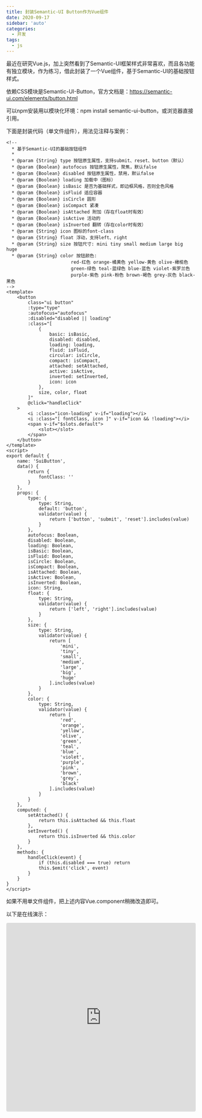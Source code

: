 ```yaml
---
title: 封装Semantic-UI Button作为Vue组件
date: 2020-09-17
sidebar: 'auto'
categories:
  - 开发
tags:
  - js
---
```


<p>最近在研究Vue.js，加上突然看到了Semantic-UI框架样式非常喜欢，而且各功能有独立模块，作为练习，借此封装了一个Vue组件，基于Semantic-UI的基础按钮样式。</p><p>依赖CSS模块是Semantic-UI-Button，官方文档是：<a href="https://semantic-ui.com/elements/button.html" target="_blank">https://semantic-ui.com/elements/button.html</a></p><p>可以npm安装用以模块化环境：npm install semantic-ui-button，或浏览器直接引用。<br></p><p>下面是封装代码（单文件组件），用法见注释与案例：</p><pre style="max-width:100%;overflow-x:auto;"><code class="html hljs xml" codemark="1"><span class="hljs-comment">&lt;!--
  * 基于Semantic-UI的基础按钮组件
  *
  * @param {String} type 按钮原生属性，支持submit、reset、button（默认）
  * @param {Boolean} autofocus 按钮原生属性，聚焦，默认false
  * @param {Boolean} disabled 按钮原生属性，禁用，默认false
  * @param {Boolean} loading 加载中（图标）
  * @param {Boolean} isBasic 是否为基础样式，即边框风格，否则全色风格
  * @param {Boolean} isFluid 适应容器
  * @param {Boolean} isCircle 圆形
  * @param {Boolean} isCompact 紧凑
  * @param {Boolean} isAttached 附加（存在float时有效）
  * @param {Boolean} isActive 活动的
  * @param {Boolean} isInverted 翻转（存在color时有效）
  * @param {String} icon 图标的font-class
  * @param {String} float 浮动，支持left、right
  * @param {String} size 按钮尺寸: mini tiny small medium large big huge
  * @param {String} color 按钮颜色:
                        red-红色 orange-橘黄色 yellow-黄色 olive-橄榄色
                        green-绿色 teal-蓝绿色 blue-蓝色 violet-紫罗兰色
                        purple-紫色 pink-粉色 brown-褐色 grey-灰色 black-黑色
--&gt;</span>
<span class="hljs-tag">&lt;<span class="hljs-name">template</span>&gt;</span>
    <span class="hljs-tag">&lt;<span class="hljs-name">button</span>
        <span class="hljs-attr">class</span>=<span class="hljs-string">"ui button"</span>
        <span class="hljs-attr">:type</span>=<span class="hljs-string">"type"</span>
        <span class="hljs-attr">:autofocus</span>=<span class="hljs-string">"autofocus"</span>
        <span class="hljs-attr">:disabled</span>=<span class="hljs-string">"disabled || loading"</span>
        <span class="hljs-attr">:class</span>=<span class="hljs-string">"[
            {
                basic: isBasic,
                disabled: disabled,
                loading: loading,
                fluid: isFluid,
                circular: isCircle,
                compact: isCompact,
                attached: setAttached,
                active: isActive,
                inverted: setInverted,
                icon: icon
            },
            size, color, float
        ]"</span>
        @<span class="hljs-attr">click</span>=<span class="hljs-string">"handleClick"</span>
    &gt;</span>
        <span class="hljs-tag">&lt;<span class="hljs-name">i</span> <span class="hljs-attr">:class</span>=<span class="hljs-string">"icon-loading"</span> <span class="hljs-attr">v-if</span>=<span class="hljs-string">"loading"</span>&gt;</span><span class="hljs-tag">&lt;/<span class="hljs-name">i</span>&gt;</span>
        <span class="hljs-tag">&lt;<span class="hljs-name">i</span> <span class="hljs-attr">:class</span>=<span class="hljs-string">"[ fontClass, icon ]"</span> <span class="hljs-attr">v-if</span>=<span class="hljs-string">"icon &amp;&amp; !loading"</span>&gt;</span><span class="hljs-tag">&lt;/<span class="hljs-name">i</span>&gt;</span>
        <span class="hljs-tag">&lt;<span class="hljs-name">span</span> <span class="hljs-attr">v-if</span>=<span class="hljs-string">"$slots.default"</span>&gt;</span>
            <span class="hljs-tag">&lt;<span class="hljs-name">slot</span>&gt;</span><span class="hljs-tag">&lt;/<span class="hljs-name">slot</span>&gt;</span>
        <span class="hljs-tag">&lt;/<span class="hljs-name">span</span>&gt;</span>
    <span class="hljs-tag">&lt;/<span class="hljs-name">button</span>&gt;</span>
<span class="hljs-tag">&lt;/<span class="hljs-name">template</span>&gt;</span>
<span class="hljs-tag">&lt;<span class="hljs-name">script</span>&gt;</span><span class="javascript">
<span class="hljs-keyword">export</span> <span class="hljs-keyword">default</span> {
    name: <span class="hljs-string">'SuiButton'</span>,
    data() {
        <span class="hljs-keyword">return</span> {
            fontClass: <span class="hljs-string">''</span>
        }
    },
    props: {
        type: {
            type: <span class="hljs-built_in">String</span>,
            <span class="hljs-keyword">default</span>: <span class="hljs-string">'button'</span>,
            validator(value) {
                <span class="hljs-keyword">return</span> [<span class="hljs-string">'button'</span>, <span class="hljs-string">'submit'</span>, <span class="hljs-string">'reset'</span>].includes(value)
            }
        },
        autofocus: <span class="hljs-built_in">Boolean</span>,
        disabled: <span class="hljs-built_in">Boolean</span>,
        loading: <span class="hljs-built_in">Boolean</span>,
        isBasic: <span class="hljs-built_in">Boolean</span>,
        isFluid: <span class="hljs-built_in">Boolean</span>,
        isCircle: <span class="hljs-built_in">Boolean</span>,
        isCompact: <span class="hljs-built_in">Boolean</span>,
        isAttached: <span class="hljs-built_in">Boolean</span>,
        isActive: <span class="hljs-built_in">Boolean</span>,
        isInverted: <span class="hljs-built_in">Boolean</span>,
        icon: <span class="hljs-built_in">String</span>,
        float: {
            type: <span class="hljs-built_in">String</span>,
            validator(value) {
                <span class="hljs-keyword">return</span> [<span class="hljs-string">'left'</span>, <span class="hljs-string">'right'</span>].includes(value)
            }
        },
        size: {
            type: <span class="hljs-built_in">String</span>,
            validator(value) {
                <span class="hljs-keyword">return</span> [
                    <span class="hljs-string">'mini'</span>,
                    <span class="hljs-string">'tiny'</span>,
                    <span class="hljs-string">'small'</span>,
                    <span class="hljs-string">'medium'</span>,
                    <span class="hljs-string">'large'</span>,
                    <span class="hljs-string">'big'</span>,
                    <span class="hljs-string">'huge'</span>
                ].includes(value)
            }
        },
        color: {
            type: <span class="hljs-built_in">String</span>,
            validator(value) {
                <span class="hljs-keyword">return</span> [
                    <span class="hljs-string">'red'</span>,
                    <span class="hljs-string">'orange'</span>,
                    <span class="hljs-string">'yellow'</span>,
                    <span class="hljs-string">'olive'</span>,
                    <span class="hljs-string">'green'</span>,
                    <span class="hljs-string">'teal'</span>,
                    <span class="hljs-string">'blue'</span>,
                    <span class="hljs-string">'violet'</span>,
                    <span class="hljs-string">'purple'</span>,
                    <span class="hljs-string">'pink'</span>,
                    <span class="hljs-string">'brown'</span>,
                    <span class="hljs-string">'grey'</span>,
                    <span class="hljs-string">'black'</span>
                ].includes(value)
            }
        }
    },
    computed: {
        setAttached() {
            <span class="hljs-keyword">return</span> <span class="hljs-keyword">this</span>.isAttached &amp;&amp; <span class="hljs-keyword">this</span>.float
        },
        setInverted() {
            <span class="hljs-keyword">return</span> <span class="hljs-keyword">this</span>.isInverted &amp;&amp; <span class="hljs-keyword">this</span>.color
        }
    },
    methods: {
        handleClick(event) {
            <span class="hljs-keyword">if</span> (<span class="hljs-keyword">this</span>.disabled === <span class="hljs-literal">true</span>) <span class="hljs-keyword">return</span>
            <span class="hljs-keyword">this</span>.$emit(<span class="hljs-string">'click'</span>, event)
        }
    }
}
</span><span class="hljs-tag">&lt;/<span class="hljs-name">script</span>&gt;</span></code></pre><p>如果不用单文件组件，把上述内容Vue.component稍微改造即可。<br></p><p>以下是在线演示：<br></p><p><iframe src="https://codesandbox.io/embed/semantic-ui-button-vue-component-kt10n?fontsize=14&hidenavigation=1&amp;theme=dark&amp;view=preview" style="width:100%; height:500px; border:0; border-radius: 4px; overflow:hidden;" title="Semantic-UI Button - Vue component" allow="accelerometer; ambient-light-sensor; camera; encrypted-media; geolocation; gyroscope; hid; microphone; midi; payment; usb; vr; xr-spatial-tracking" sandbox="allow-forms allow-modals allow-popups allow-presentation allow-same-origin allow-scripts" width="640" height="498"><br></iframe></p><p><br></p>

